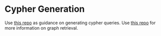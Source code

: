 # Cypher Generation

Use [this repo](https://github.com/langchain-ai/langchain/tree/master/templates/neo4j-cypher) as guidance on generating cypher queries.
Use [this repo](https://github.com/langchain-ai/langchain/tree/master/templates/neo4j-cypher-ft) for more information on graph retrieval.
